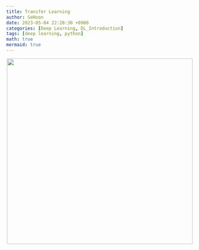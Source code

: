```yaml
---
title: Transfer Learning
author: SeHoon
date: 2023-05-04 22:20:30 +0900
categories: [Deep Learning, DL_Introduction]
tags: [deep learning, python]
math: true
mermaid: true
---
```


<center>
<img src="" width=500>
</center>
<br><br>